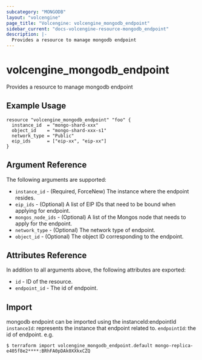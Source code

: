 ```yaml
---
subcategory: "MONGODB"
layout: "volcengine"
page_title: "Volcengine: volcengine_mongodb_endpoint"
sidebar_current: "docs-volcengine-resource-mongodb_endpoint"
description: |-
  Provides a resource to manage mongodb endpoint
---
```

# volcengine_mongodb_endpoint
Provides a resource to manage mongodb endpoint
## Example Usage
```hcl
resource "volcengine_mongodb_endpoint" "foo" {
  instance_id  = "mongo-shard-xxx"
  object_id    = "mongo-shard-xxx-s1"
  network_type = "Public"
  eip_ids      = ["eip-xx", "eip-xx"]
}
```
## Argument Reference
The following arguments are supported:
* `instance_id` - (Required, ForceNew) The instance where the endpoint resides.
* `eip_ids` - (Optional) A list of EIP IDs that need to be bound when applying for endpoint.
* `mongos_node_ids` - (Optional) A list of the Mongos node that needs to apply for the endpoint.
* `network_type` - (Optional) The network type of endpoint.
* `object_id` - (Optional) The object ID corresponding to the endpoint.

## Attributes Reference
In addition to all arguments above, the following attributes are exported:
* `id` - ID of the resource.
* `endpoint_id` - The id of endpoint.


## Import
mongodb endpoint can be imported using the instanceId:endpointId
`instanceId`: represents the instance that endpoint related to.
`endpointId`: the id of endpoint.
e.g.
```
$ terraform import volcengine_mongodb_endpoint.default mongo-replica-e405f8e2****:BRhFA0pDAk0XXkxCZQ
```

